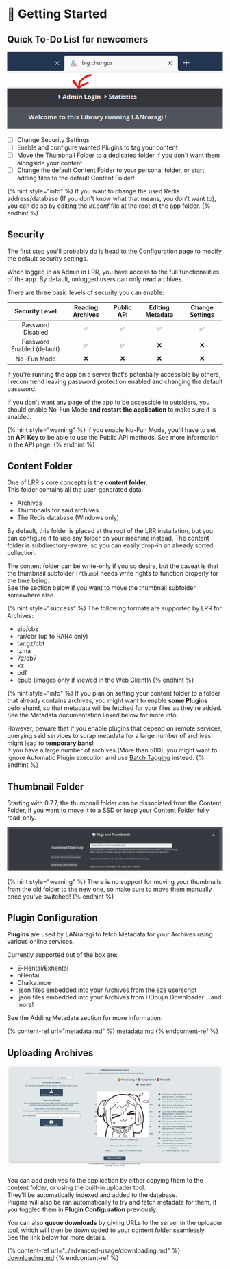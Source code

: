 # 🚀 Getting Started

## Quick To-Do List for newcomers

![The default password for a new LRR install is "kamimamita".](<../.gitbook/assets/login (1).png>)

* [ ] Change Security Settings
* [ ] Enable and configure wanted Plugins to tag your content
* [ ] Move the Thumbnail Folder to a dedicated folder if you don't want them alongside your content
* [ ] Change the default Content Folder to your personal folder, or start adding files to the default Content Folder!

{% hint style="info" %}
If you want to change the used Redis address/database (If you don't know what that means, you don't want to), you can do so by editing the _lrr.conf_ file at the root of the app folder.
{% endhint %}

## Security

The first step you'll probably do is head to the Configuration page to modify the default security settings.

When logged in as Admin in LRR, you have access to the full functionalities of the app. By default, unlogged users can only **read** archives.

There are three basic levels of security you can enable:

|       Security Level       | Reading Archives | Public API | Editing Metadata | Change Settings |
| :------------------------: | :--------------: | :--------: | :--------------: | :-------------: |
|      Password Disabled     |         ✅        |      ✅     |         ✅        |        ✅        |
| Password Enabled (default) |         ✅        |      ✅     |         ❌        |        ❌        |
|         No-Fun Mode        |         ❌        |      ❌     |         ❌        |        ❌        |

If you're running the app on a server that's potentially accessible by others, I recommend leaving password protection enabled and changing the default password.

If you don't want any page of the app to be accessible to outsiders, you should enable No-Fun Mode **and restart the application** to make sure it is enabled.

{% hint style="warning" %}
If you enable No-Fun Mode, you'll have to set an **API Key** to be able to use the Public API methods. See more information in the API page.
{% endhint %}

## Content Folder

One of LRR's core concepts is the **content folder.**\
This folder contains all the user-generated data:

* Archives
* Thumbnails for said archives
* The Redis database (Windows only)

By default, this folder is placed at the root of the LRR installation, but you can configure it to use any folder on your machine instead. The content folder is subdirectory-aware, so you can easily drop-in an already sorted collection.

The content folder can be write-only if you so desire, but the caveat is that the thumbnail subfolder (`/thumb`) needs write rights to function properly for the time being.\
See the section below if you want to move the thumbnail subfolder somewhere else.

{% hint style="success" %}
The following formats are supported by LRR for Archives:

* zip/cbz
* rar/cbr (up to RAR4 only)
* tar.gz/cbt
* lzma
* 7z/cb7
* xz
* pdf
* epub (images only if viewed in the Web Client)\\
{% endhint %}

{% hint style="info" %}
If you plan on setting your content folder to a folder that already contains archives, you might want to enable **some Plugins** beforehand, so that metadata will be fetched for your files as they're added. See the Metadata documentation linked below for more info.

However, beware that if you enable plugins that depend on remote services, querying said services to scrap metadata for a large number of archives might lead to **temporary bans**!\
If you have a large number of archives (More than 500), you might want to ignore Automatic Plugin execution and use [Batch Tagging](../advanced-usage/batch-tagging/) instead.
{% endhint %}

## Thumbnail Folder

Starting with 0.7.7, the thumbnail folder can be dissociated from the Content Folder, if you want to move it to a SSD or keep your Content Folder fully read-only.

![Thumbnail Options](../.gitbook/assets/thumbchange.png)

{% hint style="warning" %}
There is no support for moving your thumbnails from the old folder to the new one, so make sure to move them manually once you've switched!
{% endhint %}

## Plugin Configuration

**Plugins** are used by LANraragi to fetch Metadata for your Archives using various online services.

Currently supported out of the box are:

* E-Hentai/Exhentai
* nHentai
* Chaika.moe
* .json files embedded into your Archives from the eze userscript
* .json files embedded into your Archives from HDoujin Downloader ...and more!

See the Adding Metadata section for more information.

{% content-ref url="metadata.md" %}
[metadata.md](metadata.md)
{% endcontent-ref %}

## Uploading Archives

![LRR Upload Center](../.gitbook/assets/uploading.png)

You can add archives to the application by either copying them to the content folder, or using the built-in uploader tool.\
They'll be automatically indexed and added to the database.\
Plugins will also be ran automatically to try and fetch metadata for them, if you toggled them in **Plugin Configuration** previously.

You can also **queue downloads** by giving URLs to the server in the uploader tool, which will then be downloaded to your content folder seamlessly.\
See the link below for more details.

{% content-ref url="../advanced-usage/downloading.md" %}
[downloading.md](../advanced-usage/downloading.md)
{% endcontent-ref %}
